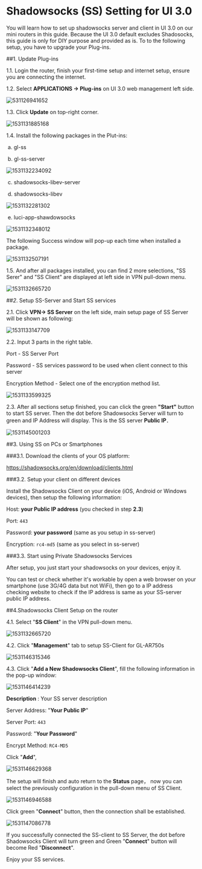 # Shadowsocks (SS) Setting for UI 3.0
You will learn how to set up shadowsocks server and client in UI 3.0 on our mini routers in this guide. Because the UI 3.0 default excludes Shadosocks, this guide is only for DIY purpose and provided as is. To to the following setup, you have to upgrade your Plug-ins. 

##1. Update Plug-ins

1.1. Login the router, finish your first-time setup and internet setup, ensure you are connecting the internet.

1.2. Select **APPLICATIONS -> Plug-ins** on UI 3.0 web management left side.

![531126941652](https://static.gl-inet.com/docs/en/3/app/ss/ssupdate3.png)

1.3. Click **Update** on top-right corner. 

![1531131885168](https://static.gl-inet.com/docs/en/3/app/ss/updateapp2.png)

1.4. Install the following packages in the Plut-ins:

​	a. gl-ss

​	b. gl-ss-server

![1531132234092](https://static.gl-inet.com/docs/en/3/app/ss/ssapp1.png)

​	c. shadowsocks-libev-server

​	d. shadowsocks-libev

![1531132281302](https://static.gl-inet.com/docs/en/3/app/ss/ssapp2.png)

​	e. luci-app-shawdowsocks

![1531132348012](https://static.gl-inet.com/docs/en/3/app/ss/app3.png)



The following Success window will pop-up each time when installed a package. 

![1531132507191](https://static.gl-inet.com/docs/en/3/app/ss/successinstall.png)

1.5. And after all packages installed, you can find 2 more selections, "SS Serer" and "SS Client" are displayed at left side in VPN pull-down menu. 

![1531132665720](https://static.gl-inet.com/docs/en/3/app/ss/ss-ui.png)

##*2*. Setup SS-Server and Start SS services

2.1. Click **VPN-> SS Server** on the left side, main setup page of SS Server will be shown as following: 

![1531133147709](https://static.gl-inet.com/docs/en/3/app/ss/SSstart1.png)

2.2. Input 3 parts in the right table. 

Port - SS Server Port

Password - SS services password to be used when client connect to this server

Encryption Method - Select one of the encryption method list. 

![1531133599325](https://static.gl-inet.com/docs/en/3/app/ss/Encryption.png)

2.3. After all sections setup finished, you can click the green **"Start"**  button to start SS server.  Then the dot before Shadowsocks Server will turn to green and IP Address will display.  This is the SS server **Public IP**．

![1531145001203](https://static.gl-inet.com/docs/en/3/app/ss/SSserverstart.png)



##3. Using SS on PCs or Smartphones

###3.1. Download the clients of your OS platform:

https://shadowsocks.org/en/download/clients.html

###3.2. Setup your client on different devices

Install the Shadowsocks Client on your device (iOS, Android or Windows devices), then setup the following information:

Host: **your Public IP address** (you checked in step **2.3**)

Port: `443`

Password: **your password** (same as you setup in ss-server)

Encryption: `rc4-md5` (same as you select in ss-server)

###3.3. Start using Private Shadowsocks Services

After setup, you just start your shadowsocks on your devices, enjoy it. 

You can test or check whether it's workable by open a web browser on your smartphone (use 3G/4G data but not WiFi), then go to a IP address checking website to check if the IP address is same as your SS-server public IP address. 

##4.Shadowsocks Client Setup on the router

4.1. Select "**SS Client**" in the VPN pull-down menu.

 ![1531132665720](https://static.gl-inet.com/docs/en/3/app/ss/ss-ui.png)

4.2. Click "**Management**" tab to setup SS-Client for GL-AR750s

![1531146315346](https://static.gl-inet.com/docs/en/3/app/ss/SSclient1.png)

 

4.3. Click "**Add a New Shadowsocks Client**", fill the following information in the pop-up window:

![1531146414239](https://static.gl-inet.com/docs/en/3/app/ss/SSclient2.png) 

**Description** : Your SS server description 

Server Address: "**Your Public IP**"

Server Port: `443`

Password: "**Your Password**"

Encrypt Method: `RC4-MD5`

Click "**Add**", 

![1531146629368](https://static.gl-inet.com/docs/en/3/app/ss/SSclient3.png)



The setup will finish and auto return to the **Status** page， now you can select the previously configuration in the pull-down menu of SS Client. 

![1531146946588](https://static.gl-inet.com/docs/en/3/app/ss/SSclient4.png)

Click green "**Connect**" button, then the connection shall be established. 

![1531147086778](https://static.gl-inet.com/docs/en/3/app/ss/SSclient5.png)

If you successfully connected the SS-client to SS Server, the dot before Shadowsocks Client will turn green and Green "**Connect**" button will become Red "**Disconnect**".

Enjoy your SS services. 

